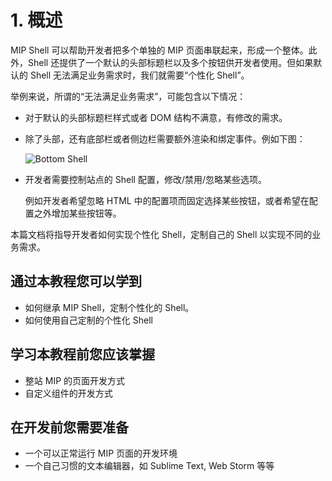 # 1. 概述

MIP Shell 可以帮助开发者把多个单独的 MIP 页面串联起来，形成一个整体。此外，Shell 还提供了一个默认的头部标题栏以及多个按钮供开发者使用。但如果默认的 Shell 无法满足业务需求时，我们就需要“个性化 Shell”。

举例来说，所谓的“无法满足业务需求”，可能包含以下情况：

* 对于默认的头部标题栏样式或者 DOM 结构不满意，有修改的需求。

* 除了头部，还有底部栏或者侧边栏需要额外渲染和绑定事件。例如下图：

    ![Bottom Shell](https://boscdn.baidu.com/assets/mip2/page/bottom-shell-2.png)

* 开发者需要控制站点的 Shell 配置，修改/禁用/忽略某些选项。

    例如开发者希望忽略 HTML 中的配置项而固定选择某些按钮，或者希望在配置之外增加某些按钮等。

本篇文档将指导开发者如何实现个性化 Shell，定制自己的 Shell 以实现不同的业务需求。

## 通过本教程您可以学到

* 如何继承 MIP Shell，定制个性化的 Shell。
* 如何使用自己定制的个性化 Shell

## 学习本教程前您应该掌握

* 整站 MIP 的页面开发方式
* 自定义组件的开发方式

## 在开发前您需要准备

* 一个可以正常运行 MIP 页面的开发环境
* 一个自己习惯的文本编辑器，如 Sublime Text, Web Storm 等等
